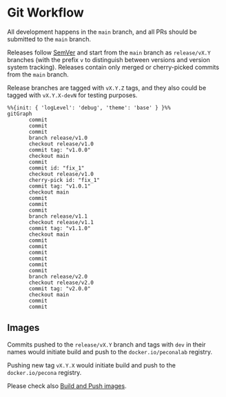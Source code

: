 # Git Workflow

All development happens in the `main` branch, and all PRs should be submitted to the `main` branch.

Releases follow [SemVer](https://semver.org/) and start from the `main` branch as `release/vX.Y` branches (with the prefix `v` to distinguish between versions and version system tracking). Releases contain only merged or cherry-picked commits from the `main` branch.

Release branches are tagged with `vX.Y.Z` tags, and they also could be tagged with `vX.Y.X-devN` for testing purposes.

```mermaid
%%{init: { 'logLevel': 'debug', 'theme': 'base' } }%%
gitGraph
       commit
       commit
       commit
       branch release/v1.0
       checkout release/v1.0
       commit tag: "v1.0.0"
       checkout main
       commit
       commit id: "fix_1"
       checkout release/v1.0
       cherry-pick id: "fix_1"
       commit tag: "v1.0.1"
       checkout main
       commit
       commit
       commit
       branch release/v1.1
       checkout release/v1.1
       commit tag: "v1.1.0"
       checkout main
       commit
       commit
       commit
       commit
       commit
       commit
       branch release/v2.0
       checkout release/v2.0
       commit tag: "v2.0.0"
       checkout main
       commit
       commit
```

## Images

Commits pushed to the `release/vX.Y` branch and tags with `dev` in their names would initiate build and push to the `docker.io/peconalab` registry.

Pushing new tag `vX.Y.X` would initiate build and push to the `docker.io/pecona` registry.

Please check also [Build and Push images](../../.github/workflows/build-push-images.yaml).
